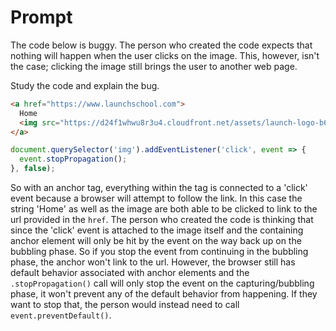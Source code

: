 # Prompt
The code below is buggy. The person who created the code expects that nothing will happen when the user clicks on the image. This, however, isn't the case; clicking the image still brings the user to another web page.

Study the code and explain the bug.

```html
<a href="https://www.launchschool.com">
  Home
  <img src="https://d24f1whwu8r3u4.cloudfront.net/assets/launch-logo-b6d01bd15ee9da31457ee3c315845718823aa8a741858be598ab35042a312348.svg" />
</a>
```

```javascript
document.querySelector('img').addEventListener('click', event => {
  event.stopPropagation();
}, false);
```

So with an anchor tag, everything within the tag is connected to a 'click' event because a browser will attempt to follow the link. In this case the string 'Home' as well as the image are both able to be clicked to link to the url provided in the `href`. The person who created the code is thinking that since the 'click' event is attached to the image itself and the containing anchor element will only be hit by the event on the way back up on the bubbling phase. So if you stop the event from continuing in the bubbling phase, the anchor won't link to the url. However, the browser still has default behavior associated with anchor elements and the `.stopPropagation()` call will only stop the event on the capturing/bubbling phase, it won't prevent any of the default behavior from happening. If they want to stop that, the person would instead need to call `event.preventDefault()`.